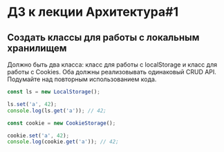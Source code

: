 # ДЗ к лекции Архитектура#1

## Создать классы для работы с локальным хранилищем

Должно быть два класса: класс для работы с localStorage и класс для работы с Cookies.
Оба должны реализовывать одинаковый CRUD API. Подумайте над повторным использованием кода.

```js
const ls = new LocalStorage();

ls.set('a', 42);
console.log(ls.get('a')); // 42;

const cookie = new CookieStorage();

cookie.set('a', 42);
console.log(cookie.get('a')); // 42;
```
